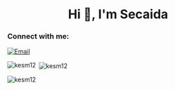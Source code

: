 <h1 align="center">Hi 👋, I'm Secaida</h1>

<h3 align="left">Connect with me:</h3>
<p align="left"> <a href="mailto:tarosecaida@gmail.com"> <img src="https://img.shields.io/badge/Gmail-D14836?style=for-the-badge&logo=gmail&logoColor=white" alt="Email" /></a> </p>



<p><img align="left" src="https://github-readme-stats.vercel.app/api/top-langs?username=kesm12&show_icons=true&locale=en&layout=compact" alt="kesm12" /></p>

<p>&nbsp;<img align="center" src="https://github-readme-stats.vercel.app/api?username=kesm12&show_icons=true&locale=en" alt="kesm12" /></p>

<p><img align="center" src="https://github-readme-streak-stats.herokuapp.com/?user=kesm12&" alt="kesm12" /></p>



<!--
**KESM12/KESM12** is a ✨ _special_ ✨ repository because its `README.md` (this file) appears on your GitHub profile.

Here are some ideas to get you started:

- 🔭 I’m currently working on ...
- 🌱 I’m currently learning ...
- 👯 I’m looking to collaborate on ...
- 🤔 I’m looking for help with ...
- 💬 Ask me about ...
- 📫 How to reach me: ...
- 😄 Pronouns: ...
- ⚡ Fun fact: ...
-->
